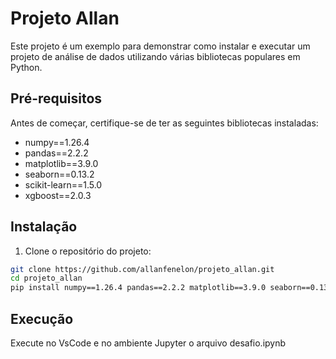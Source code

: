 # Projeto Allan

Este projeto é um exemplo para demonstrar como instalar e executar um projeto de análise de dados utilizando várias bibliotecas populares em Python.

## Pré-requisitos

Antes de começar, certifique-se de ter as seguintes bibliotecas instaladas:

- numpy==1.26.4
- pandas==2.2.2
- matplotlib==3.9.0
- seaborn==0.13.2
- scikit-learn==1.5.0
- xgboost==2.0.3

## Instalação

1. Clone o repositório do projeto:

```bash
git clone https://github.com/allanfenelon/projeto_allan.git
cd projeto_allan
pip install numpy==1.26.4 pandas==2.2.2 matplotlib==3.9.0 seaborn==0.13.2 scikit-learn==1.5.0 xgboost==2.0.3
```
## Execução

Execute no VsCode e no ambiente Jupyter o arquivo desafio.ipynb


